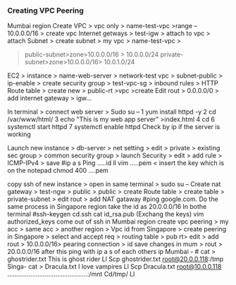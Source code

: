 ### Creating VPC Peering

Mumbai region
Create VPC > vpc only > name-test-vpc >range – 10.0.0.0/16 > create vpc
Internet getways  > test-igw  > attach to vpc  > attach
Subnet > create subnet > my vpc > name-test-vpc > 
>public-subnet>zone>10.0.0.0/16 > 10.0.0.0/24
>private-subnet>zone>10.0.0.0/16> 10.0.1.0/24

EC2 > instance > name-web-server > network-test vpc > subnet-public > ip-enable > create security group > test-vpc-sg > inbound rules > HTTP
Route table > create new > public-rt >vpc >create
Edit rout > 0.0.0.0/0 > add internet gateway > igw…

In terminal > connect web server > 
Sudo su –
1  yum install httpd -y
    2  cd /var/www/html/
    3  echo "This is my web app server" >index.html
    4  cd
    6  systemctl start httpd
    7  systemctl enable httpd
Check by ip if the server is working

Launch new instance > db-server > net setting > edit > private > existing sec group > common security group > launch
Security > edit > add rule > ICMP-IPv4  > save
#ip a s
Ping …..id
ll 
vim …..pem < insert the key which is on the notepad 
chmod 400 ….pem

copy ssh of new instance > open in same terminal >
sudo su –
Create nat gateway > test-ngw > public > public > create
Route table > create table > private-subnet > edit rout > add NAT gataway
#ping google.com.
Do the same process in Singapore region take the id as 20.0.0.0/16
In bothe terminal
#ssh-keygen
cd.ssh
cat id_rsa.pub   (Exchang the keys)
vim authorized_keys 
come out of ssh
in Mumbai region create vpc peering > my acc > same acc > another region > Vpc id from Singapore > create peering
in Singapore > select and accept req > routing table > pub rt> edit > add rout > 10.0.0.0/16> pearing connection > id save changes
in mum > rout > 20.0.0.0/16
after this ping with ip a s of each others ip
Mumbai - # cat > ghostrider.txt
This is ghost rider
Ll
Scp ghostrider.txt root@20.0.0.118:/tmp
Singa- cat > Dracula.txt
I love vampires
Ll
Scp Dracula.txt root@10.0.0.118
         ………………………………………:/mnt
Cd/tmp/
Ll
